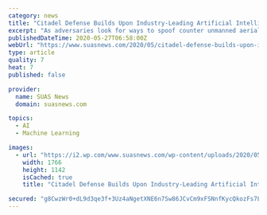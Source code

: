 ```yaml
---
category: news
title: "Citadel Defense Builds Upon Industry-Leading Artificial Intelligence and Machine Learning Technology to Take Down Nefarious Drones"
excerpt: "As adversaries look for ways to spoof counter unmanned aerial systems (C-UAS), Citadel responds with unparalleled speed and agility San Diego, CA – Citadel Defense, a proven innovator in full spectrum counter drone solutions,"
publishedDateTime: 2020-05-27T06:58:00Z
webUrl: "https://www.suasnews.com/2020/05/citadel-defense-builds-upon-industry-leading-artificial-intelligence-and-machine-learning-technology-to-take-down-nefarious-drones/"
type: article
quality: 7
heat: 7
published: false

provider:
  name: SUAS News
  domain: suasnews.com

topics:
  - AI
  - Machine Learning

images:
  - url: "https://i2.wp.com/www.suasnews.com/wp-content/uploads/2020/05/Citadel_Runway_Protection.png?fit=1766%2C1142&#038;ssl=1"
    width: 1766
    height: 1142
    isCached: true
    title: "Citadel Defense Builds Upon Industry-Leading Artificial Intelligence and Machine Learning Technology to Take Down Nefarious Drones"

secured: "g8CwzWr0+dL9d3qe3f+3Uz4aNgetXNE6n7Sw86JCvCm9xFSNnfKycQkozFs7LkccGKsVhYWe4w/91bL65+kjpqgUdX9Sxfzovu3IwcWsIbzUtotmduOCzKuyETmLJupHuMlvux4494RagTLvyIUu98xSAeGNcPKbOS+NLmhm9Z9JZKP5xds5n3O9w0Qqd3tMcaUUyGZFDXfJrKku5ySDSR7JGZnWkDjZXVM1r1Po02yMtlFmjXyZh4zaHEeNZoMAM/3yELMeM1ovYUyEAVxivYpi/Yf0fjmpVOrG9UHdETcc21CVN6Rf0uz47PYAmWTCNvHwFnm7m7UKUFrDuGZrdcuRFA1salh+A6Y8gGwrEvAbVkf/kS1R0ZG8BTUwuwjTNriWD075Y/fzhyWl0RM0MFZKvyeM3wK/YAyHsCdWRvWhp4bZMwd4Zrz5hjCSlbEqgG0x1ohV6+Fxcxzpvx7Rz0Vb/1ksi0ZjEsDxJ/LDHOU=;3SVRZ61jpUB2dbomrDGQtw=="
---
```


